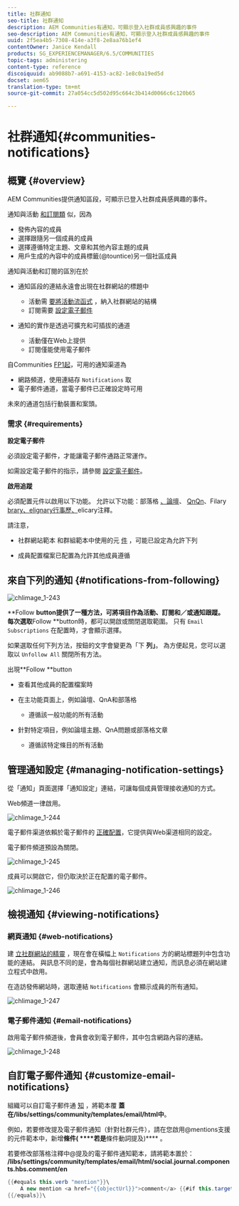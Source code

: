 ```yaml
---
title: 社群通知
seo-title: 社群通知
description: AEM Communities有通知，可顯示登入社群成員感興趣的事件
seo-description: AEM Communities有通知，可顯示登入社群成員感興趣的事件
uuid: 2f5ea4b5-7308-414e-a3f8-2e8aa76b1ef4
contentOwner: Janice Kendall
products: SG_EXPERIENCEMANAGER/6.5/COMMUNITIES
topic-tags: administering
content-type: reference
discoiquuid: ab9088b7-a691-4153-ac82-1e8c0a19ed5d
docset: aem65
translation-type: tm+mt
source-git-commit: 27a054cc5d502d95c664c3b414d0066c6c120b65

---
```



# 社群通知{#communities-notifications}

## 概覽 {#overview}

AEM Communities提供通知區段，可顯示已登入社群成員感興趣的事件。

通知與活動 [和](/help/communities/essentials-activities.md)[訂閱類](/help/communities/subscriptions.md) 似，因為

* 發佈內容的成員
* 選擇跟隨另一個成員的成員
* 選擇遵循特定主題、文章和其他內容主題的成員
* 用戶生成的內容中的成員標籤(@tountice)另一個社區成員

通知與活動和訂閱的區別在於

* 通知區段的連結永遠會出現在社群網站的標題中

   * 活動需 [要將活動流函式](/help/communities/functions.md#activity-stream-function) ，納入社群網站的結構
   * 訂閱需要 [設定電子郵件](/help/communities/email.md)

* 通知的實作是透過可擴充和可插拔的通道

   * 活動僅在Web上提供
   * 訂閱僅能使用電子郵件

自Communities [FP1起](/help/communities/deploy-communities.md#latestfeaturepack)，可用的通知渠道為

* 網路頻道，使用連結存 `Notifications` 取
* 電子郵件通道，當電子郵件已正確設定時可用

未來的通道包括行動裝置和案頭。

### 需求 {#requirements}

**設定電子郵件**

必須設定電子郵件，才能讓電子郵件通路正常運作。

如需設定電子郵件的指示，請參閱 [設定電子郵件](/help/communities/analytics.md)。

**啟用追蹤**

必須配置元件以啟用以下功能。 允許以下功能：部落格 [、論壇](/help/communities/blog-feature.md)、 [QnQn](/help/communities/forum.md)、Filary [brary、elignary行事歷、](/help/communities/working-with-qna.md)[](/help/communities/calendar.md)[](/help/communities/file-library.md)[](/help/communities/comments.md)elicary注釋。

請注意，

* 社群網站範本 [](/help/communities/sites.md) 和群組範本中使用的元 [件](/help/communities/tools-groups.md) ，可能已設定為允許下列

* 成員配置檔案已配置為允許其他成員遵循

## 來自下列的通知 {#notifications-from-following}

![chlimage_1-243](assets/chlimage_1-243.png)

**Follow **button提供了一種方法，可將項目作為活動、訂閱和／或通知跟蹤。 每次選取**Follow **button時，都可以開啟或關閉選取範圍。 只有 `Email Subscriptions` 在配置時，才會顯示選擇。

如果選取任何下列方法，按鈕的文字會變更為「下 **列」**。 為方便起見，您可以選取以 `Unfollow All` 關閉所有方法。

出現**Follow **button

* 查看其他成員的配置檔案時
* 在主功能頁面上，例如論壇、QnA和部落格

   * 遵循該一般功能的所有活動

* 針對特定項目，例如論壇主題、QnA問題或部落格文章

   * 遵循該特定條目的所有活動

## 管理通知設定 {#managing-notification-settings}

從「通知」頁面選擇「通知設定」連結，可讓每個成員管理接收通知的方式。

Web頻道一律啟用。

![chlimage_1-244](assets/chlimage_1-244.png)

電子郵件渠道依賴於電子郵件的 [正確配置](/help/communities/email.md)，它提供與Web渠道相同的設定。

電子郵件頻道預設為關閉。

![chlimage_1-245](assets/chlimage_1-245.png)

成員可以開啟它，但仍取決於正在配置的電子郵件。

![chlimage_1-246](assets/chlimage_1-246.png)

## 檢視通知 {#viewing-notifications}

### 網頁通知 {#web-notifications}

建 [立社群網站的精靈](/help/communities/sites-console.md) ，現在會在橫幅上 `Notifications` 方的網站標題列中包含功能的連結。 與訊息不同的是，會為每個社群網站建立通知，而訊息必須在網站建立程式中啟用。

在造訪發佈網站時，選取連結 `Notifications` 會顯示成員的所有通知。

![chlimage_1-247](assets/chlimage_1-247.png)

### 電子郵件通知 {#email-notifications}

啟用電子郵件頻道後，會員會收到電子郵件，其中包含網路內容的連結。

![chlimage_1-248](assets/chlimage_1-248.png)

## 自訂電子郵件通知 {#customize-email-notifications}

組織可以自訂電子郵件通 [知](/help/communities/client-customize.md#overlays) ，將範本覆 **蓋在/libs/settings/community/templates/email/html中**。

例如，若要修改提及電子郵件通知（針對社群元件），請在您啟用@mentions支援的元件範本中，新增**條件( ****&#x200B;若是**條件動詞提及)**** 。

若要修改部落格注釋中@提及的電子郵件通知範本，請將範本置於： **/libs/settings/community/templates/email/html/social.journal.components.hbs.comment/en**

```java
{{#equals this.verb "mention"}}\
    A new mention <a href="{{objectUrl}}">comment</a> {{#if this.target.properties.[jcr:title]}}to the article "{{{target.displayName}}}" {{/if}}was added by {{{user.name}}} on {{dateUtil this.published format="EEE, d MMM yyyy HH:mm:ss z"}}.\n \
{{/equals}}\
```

